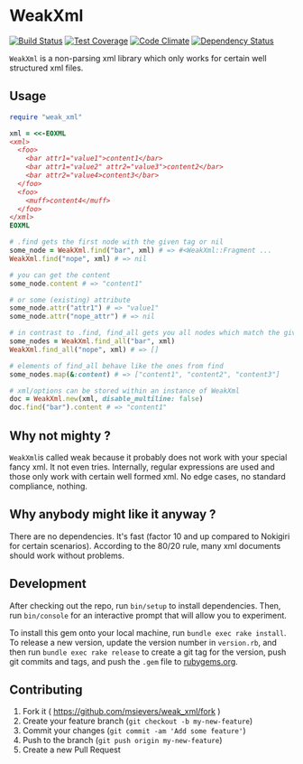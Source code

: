 # WeakXml

[![Build Status](https://travis-ci.org/msievers/weak_xml.svg)](https://travis-ci.org/msievers/weak_xml)
[![Test Coverage](https://codeclimate.com/github/msievers/weak_xml/badges/coverage.svg)](https://codeclimate.com/github/msievers/weak_xml/coverage)
[![Code Climate](https://codeclimate.com/github/msievers/weak_xml/badges/gpa.svg)](https://codeclimate.com/github/msievers/weak_xml)
[![Dependency Status](https://gemnasium.com/msievers/weak_xml.svg)](https://gemnasium.com/msievers/weak_xml)

`WeakXml` is a non-parsing xml library which only works for certain well structured xml files.

## Usage

```ruby
require "weak_xml"

xml = <<-EOXML
<xml>
  <foo>
    <bar attr1="value1">content1</bar>
    <bar attr1="value2" attr2="value3">content2</bar>
    <bar attr2="value4>content3</bar>
  </foo>
  <foo>
    <muff>content4</muff>
  </foo>
</xml>
EOXML

# .find gets the first node with the given tag or nil
some_node = WeakXml.find("bar", xml) # => #<WeakXml::Fragment ...
WeakXml.find("nope", xml) # => nil

# you can get the content
some_node.content # => "content1"

# or some (existing) attribute
some_node.attr("attr1") # => "value1"
some_node.attr("nope_attr") # => nil

# in contrast to .find, find_all gets you all nodes which match the given tag
some_nodes = WeakXml.find_all("bar", xml)
WeakXml.find_all("nope", xml) # => []

# elements of find_all behave like the ones from find
some_nodes.map(&:content) # => ["content1", "content2", "content3"]

# xml/options can be stored within an instance of WeakXml
doc = WeakXml.new(xml, disable_multiline: false)
doc.find("bar").content # => "content1"
```

## Why not mighty ?

`WeakXml`is called weak because it probably does not work with your special fancy xml. It not even tries. Internally, regular expressions are used and those only work with certain well formed xml. No edge cases, no standard compliance, nothing.

## Why anybody might like it anyway ?

There are no dependencies. It's fast (factor 10 and up compared to Nokigiri for certain scenarios). According to the 80/20 rule, many xml documents should work without problems.

## Development

After checking out the repo, run `bin/setup` to install dependencies. Then, run `bin/console` for an interactive prompt that will allow you to experiment.

To install this gem onto your local machine, run `bundle exec rake install`. To release a new version, update the version number in `version.rb`, and then run `bundle exec rake release` to create a git tag for the version, push git commits and tags, and push the `.gem` file to [rubygems.org](https://rubygems.org).

## Contributing

1. Fork it ( https://github.com/msievers/weak_xml/fork )
2. Create your feature branch (`git checkout -b my-new-feature`)
3. Commit your changes (`git commit -am 'Add some feature'`)
4. Push to the branch (`git push origin my-new-feature`)
5. Create a new Pull Request
